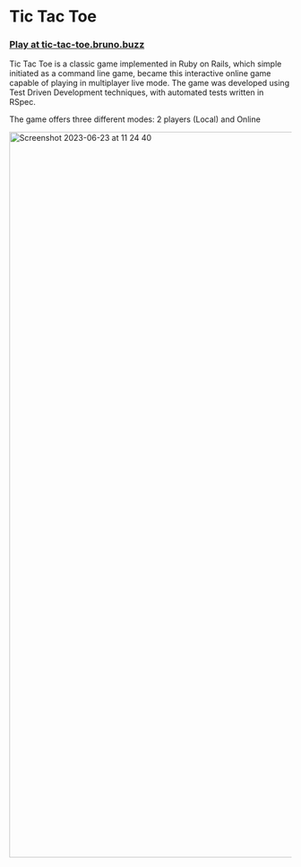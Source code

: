 # Tic Tac Toe

### [Play at tic-tac-toe.bruno.buzz](https://tic-tac-toe.bruno.buzz/)

Tic Tac Toe is a classic game implemented in Ruby on Rails, which simple initiated as a command line game, became this interactive online game capable of playing in multiplayer live mode. The game was developed using Test Driven Development techniques, with automated tests written in RSpec.

The game offers three different modes: 2 players (Local) and Online

<img width="1295" alt="Screenshot 2023-06-23 at 11 24 40" src="https://github.com/nullbr/tic_tac_toe_rails/assets/94543524/4bfc6a13-437c-4292-ad04-51fe44b90521">
